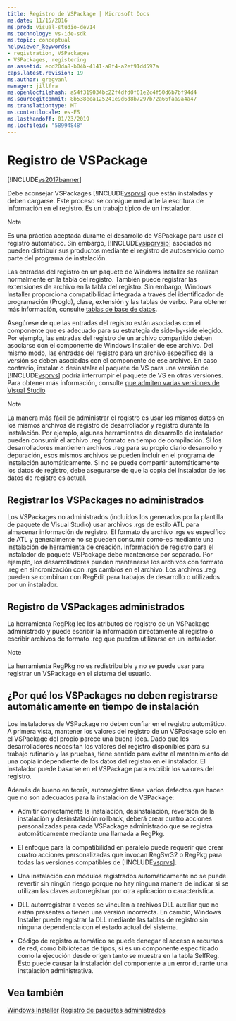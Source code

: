 ```yaml
---
title: Registro de VSPackage | Microsoft Docs
ms.date: 11/15/2016
ms.prod: visual-studio-dev14
ms.technology: vs-ide-sdk
ms.topic: conceptual
helpviewer_keywords:
- registration, VSPackages
- VSPackages, registering
ms.assetid: ecd20da8-b04b-4141-a8f4-a2ef91dd597a
caps.latest.revision: 19
ms.author: gregvanl
manager: jillfra
ms.openlocfilehash: a54f319034bc22f4dfd0f61e2c4f50d6b7bf94d4
ms.sourcegitcommit: 8b538eea125241e9d6d8b7297b72a66faa9a4a47
ms.translationtype: MT
ms.contentlocale: es-ES
ms.lasthandoff: 01/23/2019
ms.locfileid: "58994848"
---
```

# <a name="vspackage-registration"></a>Registro de VSPackage
[!INCLUDE[vs2017banner](../../includes/vs2017banner.md)]

Debe aconsejar VSPackages [!INCLUDE[vsprvs](../../includes/vsprvs-md.md)] que están instaladas y deben cargarse. Este proceso se consigue mediante la escritura de información en el registro. Es un trabajo típico de un instalador.  
  
> [!NOTE]
>  Es una práctica aceptada durante el desarrollo de VSPackage para usar el registro automático. Sin embargo, [!INCLUDE[vsipprvsip](../../includes/vsipprvsip-md.md)] asociados no pueden distribuir sus productos mediante el registro de autoservicio como parte del programa de instalación.  
  
 Las entradas del registro en un paquete de Windows Installer se realizan normalmente en la tabla del registro. También puede registrar las extensiones de archivo en la tabla del registro. Sin embargo, Windows Installer proporciona compatibilidad integrada a través del identificador de programación (ProgId), clase, extensión y las tablas de verbo. Para obtener más información, consulte [tablas de base de datos](http://msdn.microsoft.com/library/aa368259\(VS.85\).aspx).  
  
 Asegúrese de que las entradas del registro están asociadas con el componente que es adecuado para su estrategia de side-by-side elegido. Por ejemplo, las entradas del registro de un archivo compartido deben asociarse con el componente de Windows Installer de ese archivo. Del mismo modo, las entradas del registro para un archivo específico de la versión se deben asociadas con el componente de ese archivo. En caso contrario, instalar o desinstalar el paquete de VS para una versión de [!INCLUDE[vsprvs](../../includes/vsprvs-md.md)] podría interrumpir el paquete de VS en otras versiones. Para obtener más información, consulte [que admiten varias versiones de Visual Studio](../../extensibility/supporting-multiple-versions-of-visual-studio.md)  
  
> [!NOTE]
>  La manera más fácil de administrar el registro es usar los mismos datos en los mismos archivos de registro de desarrollador y registro durante la instalación. Por ejemplo, algunas herramientas de desarrollo de instalador pueden consumir el archivo .reg formato en tiempo de compilación. Si los desarrolladores mantienen archivos .reg para su propio diario desarrollo y depuración, esos mismos archivos se pueden incluir en el programa de instalación automáticamente. Si no se puede compartir automáticamente los datos de registro, debe asegurarse de que la copia del instalador de los datos de registro es actual.  
  
## <a name="registering-unmanaged-vspackages"></a>Registrar los VSPackages no administrados  
 Los VSPackages no administrados (incluidos los generados por la plantilla de paquete de Visual Studio) usar archivos .rgs de estilo ATL para almacenar información de registro. El formato de archivo .rgs es específico de ATL y generalmente no se pueden consumir como-es mediante una instalación de herramienta de creación. Información de registro para el instalador de paquete VSPackage debe mantenerse por separado. Por ejemplo, los desarrolladores pueden mantenerse los archivos con formato .reg en sincronización con .rgs cambios en el archivo. Los archivos .reg pueden se combinan con RegEdit para trabajos de desarrollo o utilizados por un instalador.  
  
## <a name="registering-managed-vspackages"></a>Registro de VSPackages administrados  
 La herramienta RegPkg lee los atributos de registro de un VSPackage administrado y puede escribir la información directamente al registro o escribir archivos de formato .reg que pueden utilizarse en un instalador.  
  
> [!NOTE]
>  La herramienta RegPkg no es redistribuible y no se puede usar para registrar un VSPackage en el sistema del usuario.  
  
## <a name="why-vspackages-should-not-self-register-at-install-time"></a>¿Por qué los VSPackages no deben registrarse automáticamente en tiempo de instalación  
 Los instaladores de VSPackage no deben confiar en el registro automático. A primera vista, mantener los valores del registro de un VSPackage solo en el VSPackage del propio parece una buena idea. Dado que los desarrolladores necesitan los valores del registro disponibles para su trabajo rutinario y las pruebas, tiene sentido para evitar el mantenimiento de una copia independiente de los datos del registro en el instalador. El instalador puede basarse en el VSPackage para escribir los valores del registro.  
  
 Además de bueno en teoría, autorregistro tiene varios defectos que hacen que no son adecuados para la instalación de VSPackage:  
  
-   Admitir correctamente la instalación, desinstalación, reversión de la instalación y desinstalación rollback, deberá crear cuatro acciones personalizadas para cada VSPackage administrado que se registra automáticamente mediante una llamada a RegPkg.  
  
-   El enfoque para la compatibilidad en paralelo puede requerir que crear cuatro acciones personalizadas que invocan RegSvr32 o RegPkg para todas las versiones compatibles de [!INCLUDE[vsprvs](../../includes/vsprvs-md.md)].  
  
-   Una instalación con módulos registrados automáticamente no se puede revertir sin ningún riesgo porque no hay ninguna manera de indicar si se utilizan las claves autorregistrar por otra aplicación o característica.  
  
-   DLL autorregistrar a veces se vinculan a archivos DLL auxiliar que no están presentes o tienen una versión incorrecta. En cambio, Windows Installer puede registrar la DLL mediante las tablas de registro sin ninguna dependencia con el estado actual del sistema.  
  
-   Código de registro automático se puede denegar el acceso a recursos de red, como bibliotecas de tipos, si es un componente especificado como la ejecución desde origen tanto se muestra en la tabla SelfReg. Esto puede causar la instalación del componente a un error durante una instalación administrativa.  
  
## <a name="see-also"></a>Vea también  
 [Windows Installer](http://msdn.microsoft.com/library/cc185688\(VS.85\).aspx)   
 [Registro de paquetes administrados](http://msdn.microsoft.com/f69e0ea3-6a92-4639-8ca9-4c9c210e58a1)
